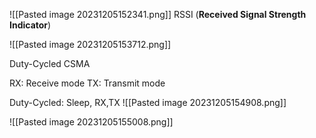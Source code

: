 ![[Pasted image 20231205152341.png]]
RSSI (**Received Signal Strength Indicator**)

![[Pasted image 20231205153712.png]]


Duty-Cycled CSMA

RX: Receive mode 
TX: Transmit mode

Duty-Cycled: Sleep, RX,TX 
![[Pasted image 20231205154908.png]]

![[Pasted image 20231205155008.png]]



